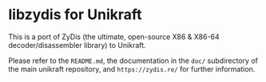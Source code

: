 libzydis for Unikraft
=====================
This is a port of ZyDis (the ultimate, open-source X86 & X86-64
decoder/disassembler library) to Unikraft.

Please refer to the `README.md`, the documentation in the `doc/`
subdirectory of the main unikraft repository, and `https://zydis.re/`
for further information.
